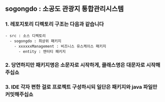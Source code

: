 ## sogongdo : 소공도 관광지 통합관리시스템

### 1. 레포지토리 디렉토리 구조는 다음과 같습니다

    - src : 소스 디렉토리
      - sogongdo : 최상위 패키지
        - xxxxxxManagement : 비즈니스 유스케이스 패키지
          - entity : 엔터티 패키지

### 2. 당연하지만 패키지명은 소문자로 시작하게, 클래스명은 대문자로 시작해주십쇼

### 3. IDE 각자 편한 걸로 프로젝트 구성하시되 일단은 패키지와 java 파일만 커밋해주십쇼
